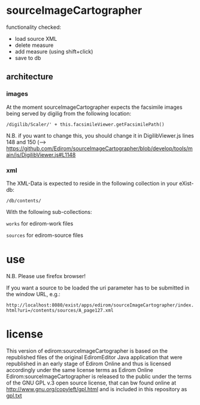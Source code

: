 # sourceImageCartographer

functionality checked:

* load source XML
* delete measure
* add measure (using shift+click)
* save to db


## architecture

### images

At the moment sourceImageCartographer expects the facsimile images being served by digilig from the following location:

``/digilib/Scaler/' + this.facsimileViewer.getFacsimilePath()``

N.B. if you want to change this, you should change it in DigilibViewer.js lines 148 and 150 (-->  https://github.com/Edirom/sourceImageCartographer/blob/develop/tools/main/js/DigilibViewer.js#L1148

### xml

The XML-Data is expected to reside in the following collection in your eXist-db:

``/db/contents/``

With the following sub-collections:

``works`` for edirom-work files

``sources`` for edirom-source files

# use

N.B. Please use firefox browser!

If you want a source to be loaded the uri parameter has to be submitted in the window URL, e.g.:

``http://localhost:8080/exist/apps/edirom/sourceImageCartographer/index.html?uri=/contents/sources/A_page127.xml``

# license

This version of edirom:sourceImageCartographer is based on the republished files of the original EdiromEditor Java application that were republished in an early stage of Edirom Online and thus is licensed accordingly under the same license terms as Edirom Online Edirom:sourceImageCartographer is released to the public under the terms of the GNU GPL v.3 open source license, that can bw found online at http://www.gnu.org/copyleft/gpl.html and is included in this repository as [gpl.txt](gpl.txt)
